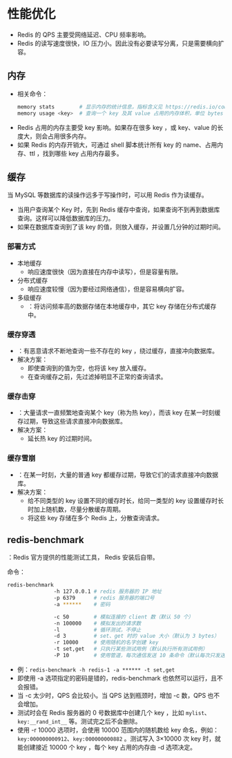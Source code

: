 # 性能优化

- Redis 的 QPS 主要受网络延迟、CPU 频率影响。
- Redis 的读写速度很快，IO 压力小。因此没有必要读写分离，只是需要横向扩容。

## 内存

- 相关命令：
  ```sh
  memory stats        # 显示内存的统计信息，指标含义见 https://redis.io/commands/memory-stats/
  memory usage <key>  # 查询一个 key 及其 value 占用的内存体积，单位 bytes
  ```
- Redis 占用的内存主要受 key 影响。如果存在很多 key ，或 key、value 的长度大，则会占用很多内存。
- 如果 Redis 的内存开销大，可通过 shell 脚本统计所有 key 的 name、占用内存、ttl ，找到哪些 key 占用内存最多。

## 缓存

当 MySQL 等数据库的读操作远多于写操作时，可以用 Redis 作为读缓存。
- 当用户查询某个 Key 时，先到 Redis 缓存中查询，如果查询不到再到数据库查询。这样可以降低数据库的压力。
- 如果在数据库查询到了该 key 的值，则放入缓存，并设置几分钟的过期时间。

### 部署方式

- 本地缓存
  - 响应速度很快（因为直接在内存中读写），但是容量有限。
- 分布式缓存
  - 响应速度较慢（因为要经过网络通信），但是容易横向扩容。
- 多级缓存
  - ：将访问频率高的数据存储在本地缓存中，其它 key 存储在分布式缓存中。

### 缓存穿透

- ：有恶意请求不断地查询一些不存在的 key ，绕过缓存，直接冲向数据库。
- 解决方案：
  - 即使查询到的值为空，也将该 key 放入缓存。
  - 在查询缓存之前，先过滤掉明显不正常的查询请求。

### 缓存击穿

- ：大量请求一直频繁地查询某个 key（称为热 key），而该 key 在某一时刻缓存过期，导致这些请求直接冲向数据库。
- 解决方案：
  - 延长热 key 的过期时间。

### 缓存雪崩

- ：在某一时刻，大量的普通 key 都缓存过期，导致它们的请求直接冲向数据库。
- 解决方案：
  - 给不同类型的 key 设置不同的缓存时长，给同一类型的 key 设置缓存时长时加上随机数，尽量分散缓存周期。
  - 将这些 key 存储在多个 Redis 上，分散查询请求。

## redis-benchmark

：Redis 官方提供的性能测试工具， Redis 安装后自带。

命令：
```sh
redis-benchmark
               -h 127.0.0.1 # redis 服务器的 IP 地址
               -p 6379      # redis 服务器的端口号
               -a ******    # 密码

               -c 50        # 模拟连接的 client 数（默认 50 个）
               -n 100000    # 模拟发出的请求数
               -l           # 循环测试，不停止
               -d 3         # set、get 时的 value 大小（默认为 3 bytes）
               -r 10000     # 使用随机的名字创建 key
               -t set,get   # 只执行某些测试用例（默认执行所有测试用例）
               -P 10        # 使用管道，每次通信发送 10 条命令（默认每次只发送一条）
```
- 例：`redis-benchmark -h redis-1 -a ****** -t set,get`
- 即使用 -a 选项指定的密码是错的，redis-benchmark 也依然可以运行，且不会报错。
- 当 -c 太少时，QPS 会比较小。当 QPS 达到瓶颈时，增加 -c 数，QPS 也不会增加。
- 测试时会在 Redis 服务器的 0 号数据库中创建几个 key ，比如 `mylist`、`key:__rand_int__` 等。测试完之后不会删除。
- 使用 -r 10000 选项时，会使用 10000 范围内的随机数给 key 命名，例如：`key:000000000912`、`key:000000000882` 。测试写入 3×10000 次 key 时，就能创建接近 10000 个 key ，每个 key 占用的内存由 -d 选项决定。
